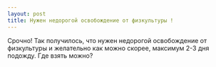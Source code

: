 ```yaml
---
layout: post 
title: Нужен недорогой освобождение от физкультуры ! 
--- 
```

Срочно! Так получилось, что нужен недорогой освобождение от физкультуры и желательно как можно скорее, максимум 2-3 дня подожду. Где взять можно?